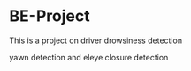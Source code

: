 # BE-Project
This is a project on driver drowsiness detection

yawn detection and eleye closure detection 
